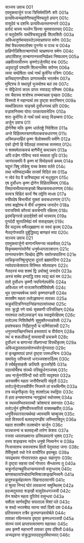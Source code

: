 सञ्जय उवाच	001  
एवमुक्त्वार्जुनं राजा त्रिभिर्मर्मातिगैः शरैः	001a  
प्रत्यविध्यन्महावेगैश्चतुर्भिश्चतुरो हयान्	001c  
वासुदेवं च दशभिः प्रत्यविध्यत्स्तनान्तरे	002a  
प्रतोदं चास्य भल्लेन छित्त्वा भूमावपातयत्	002c  
तं चतुर्दशभिः पार्थश्चित्रपुङ्खैः शिलाशितैः	003a  
अविध्यत्तूर्णमव्यग्रस्तेऽस्याभ्रश्यन्त वर्मणः	003c  
तेषां वैफल्यमालोक्य पुनर्नव च पञ्च च	004a  
प्राहिणोन्निशितान्बाणांस्ते चाभ्रश्यन्त वर्मणः	004c  
अष्टाविंशत्तु तान्बाणानस्तान्विप्रेक्ष्य निष्फलान्	005a  
अब्रवीत्परवीरघ्नः कृष्णोऽर्जुनमिदं वचः	005c  
अदृष्टपूर्वं पश्यामि शिलानामिव सर्पणम्	006a  
त्वया सम्प्रेषिताः पार्थ नार्थं कुर्वन्ति पत्रिणः	006c  
कच्चिद्गाण्डीवतः प्राणास्तथैव भरतर्षभ	007a  
मुष्टिश्च ते यथापूर्वं भुजयोश्च बलं तव	007c  
न चेद्विधेरयं कालः प्राप्तः स्यादद्य पश्चिमः	008a  
तव चैवास्य शत्रोश्च तन्ममाचक्ष्व पृच्छतः	008c  
विस्मयो मे महान्पार्थ तव दृष्ट्वा शरानिमान्	009a  
व्यर्थान्निपततः सङ्ख्ये दुर्योधनरथं प्रति	009c  
वज्राशनिसमा घोराः परकायावभेदिनः	010a  
शराः कुर्वन्ति ते नार्थं पार्थ काद्य विडम्बना	010c  
अर्जुन उवाच	011  
द्रोणेनैषा मतिः कृष्ण धार्तराष्ट्रे निवेशिता	011a  
अन्ते विहितमस्त्राणामेतत्कवचधारणम्	011c  
अस्मिन्नन्तर्हितं कृष्ण त्रैलोक्यमपि वर्मणि	012a  
एको द्रोणो हि वेदैतदहं तस्माच्च सत्तमात्	012c  
न शक्यमेतत्कवचं बाणैर्भेत्तुं कथञ्चन	013a  
अपि वज्रेण गोविन्द स्वयं मघवता युधि	013c  
जानंस्त्वमपि वै कृष्ण मां विमोहयसे कथम्	014a  
यद्वृत्तं त्रिषु लोकेषु यच्च केशव वर्तते	014c  
तथा भविष्यद्यच्चैव तत्सर्वं विदितं तव	015a  
न त्वेवं वेद वै कश्चिद्यथा त्वं मधुसूदन	015c  
एष दुर्योधनः कृष्ण द्रोणेन विहितामिमाम्	016a  
तिष्ठत्यभीतवत्सङ्ख्ये बिभ्रत्कवचधारणाम्	016c  
यत्त्वत्र विहितं कार्यं नैष तद्वेत्ति माधव	017a  
स्त्रीवदेष बिभर्त्येतां युक्तां कवचधारणाम्	017c  
पश्य बाह्वोश्च मे वीर्यं धनुषश्च जनार्दन	018a  
पराजयिष्ये कौरव्यं कवचेनापि रक्षितम्	018c  
इदमङ्गिरसे प्रादाद्देवेशो वर्म भास्वरम्	019a  
पुनर्ददौ सुरपतिर्मह्यं वर्म ससङ्ग्रहम्	019c  
दैवं यद्यस्य वर्मैतद्ब्रह्मणा वा स्वयं कृतम्	020a  
नैतद्गोप्स्यति दुर्बुद्धिमद्य बाणहतं मया	020c  
सञ्जय उवाच	021  
एवमुक्त्वार्जुनो बाणानभिमन्त्र्य व्यकर्षयत्	021a  
विकृष्यमाणांस्तेनैवं धनुर्मध्यगताञ्शरान्	021c  
तानस्यास्त्रेण चिच्छेद द्रौणिः सर्वास्त्रघातिना	021e  
तान्निकृत्तानिषून्दृष्ट्वा दूरतो ब्रह्मवादिना	022a  
न्यवेदयत्केशवाय विस्मितः श्वेतवाहनः	022c  
नैतदस्त्रं मया शक्यं द्विः प्रयोक्तुं जनार्दन	023a  
अस्त्रं मामेव हन्याद्धि पश्य त्वद्य बलं मम	023c  
ततो दुर्योधनः कृष्णौ नवभिर्नतपर्वभिः	024a  
अविध्यत रणे राजञ्शरैराशीविषोपमैः	024c  
भूय एवाभ्यवर्षच्च समरे कृष्णपाण्डवौ	024e  
शरवर्षेण महता ततोऽहृष्यन्त तावकाः	025a  
चक्रुर्वादित्रनिनदान्सिंहनादरवांस्तथा	025c  
ततः क्रुद्धो रणे पार्थः सृक्कणी परिसंलिहन्	026a  
नापश्यत ततोऽस्याङ्गं यन्न स्याद्वर्मरक्षितम्	026c  
ततोऽस्य निशितैर्बाणैः सुमुक्तैरन्तकोपमैः	027a  
हयांश्चकार निर्देहानुभौ च पार्ष्णिसारथी	027c  
धनुरस्याच्छिनच्चित्रं हस्तावापं च वीर्यवान्	028a  
रथं च शकलीकर्तुं सव्यसाची प्रचक्रमे	028c  
दुर्योधनं च बाणाभ्यां तीक्ष्णाभ्यां विरथीकृतम्	029a  
अविध्यद्धस्ततलयोरुभयोरर्जुनस्तदा	029c  
तं कृच्छ्रामापदं प्राप्तं दृष्ट्वा परमधन्विनः	030a  
समापेतुः परीप्सन्तो धनञ्जयशरार्दितम्	030c  
ते रथैर्बहुसाहस्रैः कल्पितैः कुञ्जरैर्हयैः	031a  
पदात्योघैश्च संरब्धैः परिवव्रुर्धनञ्जयम्	031c  
अथ नार्जुनगोविन्दौ रथो वापि व्यदृश्यत	032a  
अस्त्रवर्षेण महता जनौघैश्चापि संवृतौ	032c  
ततोऽर्जुनोऽस्त्रवीर्येण निजघ्ने तां वरूथिनीम्	033a  
तत्र व्यङ्गीकृताः पेतुः शतशोऽथ रथद्विपाः	033c  
ते हता हन्यमानाश्च न्यगृह्णंस्तं रथोत्तमम्	034a  
स रथस्तम्भितस्तस्थौ क्रोशमात्रं समन्ततः	034c  
ततोऽर्जुनं वृष्णिवीरस्त्वरितो वाक्यमब्रवीत्	035a  
धनुर्विस्फारयात्यर्थमहं ध्मास्यामि चाम्बुजम्	035c  
ततो विस्फार्य बलवद्गाण्डीवं जघ्निवान्रिपून्	036a  
महता शरवर्षेण तलशब्देन चार्जुनः	036c  
पाञ्चजन्यं च बलवद्दध्मौ तारेण केशवः	037a  
रजसा ध्वस्तपक्ष्मान्तः प्रस्विन्नवदनो भृशम्	037c  
तस्य शङ्खस्य नादेन धनुषो निस्वनेन च	038a  
निःसत्त्वाश्च ससत्त्वाश्च क्षितौ पेतुस्तदा जनाः	038c  
तैर्विमुक्तो रथो रेजे वाय्वीरित इवाम्बुदः	039a  
जयद्रथस्य गोप्तारस्ततः क्षुब्धाः सहानुगाः	039c  
ते दृष्ट्वा सहसा पार्थं गोप्तारः सैन्धवस्य तु	040a  
चक्रुर्नादान्बहुविधान्कम्पयन्तो वसुन्धराम्	040c  
बाणशब्दरवांश्चोग्रान्विमिश्राञ्शङ्खनिस्वनैः	041a  
प्रादुश्चक्रुर्महात्मानः सिंहनादरवानपि	041c  
तं श्रुत्वा निनदं घोरं तावकानां समुत्थितम्	042a  
प्रदध्मतुस्तदा शङ्खौ वासुदेवधनञ्जयौ	042c  
तेन शब्देन महता पूरितेयं वसुन्धरा	043a  
सशैला सार्णवद्वीपा सपाताला विशां पते	043c  
स शब्दो भरतश्रेष्ठ व्याप्य सर्वा दिशो दश	044a  
प्रतिसस्वान तत्रैव कुरुपाण्डवयोर्बले	044c  
तावका रथिनस्तत्र दृष्ट्वा कृष्णधनञ्जयौ	045a  
संरम्भं परमं प्राप्तास्त्वरमाणा महारथाः	045c  
अथ कृष्णौ महाभागौ तावका दृश्य दंशितौ	046a  
अभ्यद्रवन्त संक्रुद्धास्तदद्भुतमिवाभवत्	046c  
